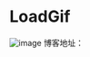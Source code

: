 # LoadGif
![image](https://github.com/liuxinixn/LoadGif/blob/master/%E5%8A%A0%E8%BD%BDGif.gif)
博客地址：
